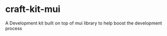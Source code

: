 # craft-kit-mui
A Development kit built on top of mui library to help boost the development process
